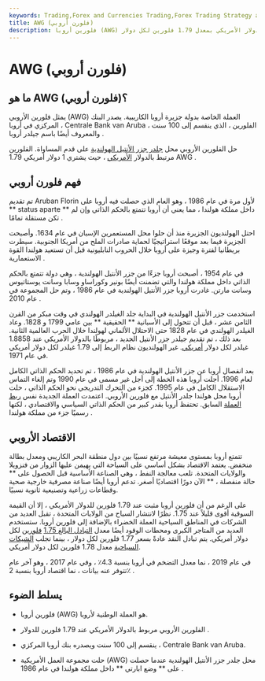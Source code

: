 ```yaml
---
keywords: Trading,Forex and Currencies Trading,Forex Trading Strategy and Education,Strategy and Education
title: AWG (فلورن أروبي)
description: فلورين أروبا (AWG) هو العملة الوطنية المستخدمة في أروبا والتي ترتبط بالدولار الأمريكي بمعدل 1.79 فلورين لكل دولار.
---
```


# AWG (فلورن أروبي)
## ما هو AWG (فلورن أروبي)؟

يمثل فلورين الأروبي (AWG) العملة الخاصة بدولة جزيرة أروبا الكاريبية. يصدر البنك المركزي في أروبا ، Centrale Bank van Aruba ، الفلورين ، الذي ينقسم إلى 100 سنت والمعروف أيضًا باسم جيلدر أروبا .

حل الفلورين الأروبي محل [جلدر جزر الأنتيل الهولندية](/ang-netherlands-antilles-guilder) على قدم المساواة. الفلورين مرتبط بالدولار [الأمريكي](/usd-united-states-dollar) ، حيث يشتري 1 دولار أمريكي 1.79 AWG .

## فهم فلورن أروبي

تم تقديم Aruban Florin لأول مرة في عام 1986 ، وهو العام الذي حصلت فيه أروبا على ** status aparte ** داخل مملكة هولندا ، مما يعني أن أروبا تتمتع بالحكم الذاتي وإن لم تكن مستقلة تمامًا .

احتل الهولنديون الجزيرة منذ أن حلوا محل المستعمرين الإسبان في عام 1634. وأصبحت الجزيرة فيما بعد موقعًا استراتيجيًا لحماية صادرات الملح من أمريكا الجنوبية. سيطرت بريطانيا لفترة وجيزة على أروبا خلال الحروب النابليونية قبل أن تستعيد هولندا القوة الاستعمارية .

في عام 1954 ، أصبحت أروبا جزءًا من جزر الأنتيل الهولندية ، وهي دولة تتمتع بالحكم الذاتي داخل مملكة هولندا والتي تضمنت أيضًا بونير وكوراساو وسابا وسانت يوستاتيوس وسانت مارتن. غادرت أروبا جزر الأنتيل الهولندية في عام 1986 ، وتم حل المجموعة في عام 2010 .

استخدمت جزر الأنتيل الهولندية في البداية جلد الغيلدر الهولندي في وقت مبكر من القرن الثامن عشر ، قبل أن تتحول إلى الأسبانية ** الحقيقية ** بين عامي 1799 و 1828. وعاد الغيلدر الهولندي في عام 1828 حتى الاحتلال الألماني لهولندا خلال الحرب العالمية الثانية. بعد ذلك ، تم تقديم جيلدر جزر الأنتيل الجديد ، مربوطًا بالدولار الأمريكي عند 1.8858 غيلدر لكل دولار [أمريكي](/greenback). غير الهولنديون نظام الربط إلى 1.79 غيلدر لكل دولار أمريكي في عام 1971.

بعد انفصال أروبا عن جزر الأنتيل الهولندية في عام 1986 ، تم تحديد الحكم الذاتي الكامل لعام 1996. أجلت أروبا هذه الخطة إلى أجل غير مسمى في عام 1990 وتم إلغاء التماس الاستقلال الكامل في عام 1995. كجزء من التحرك التدريجي نحو الحكم الذاتي ، حلت أروبا محل هولندا جلدر الأنتيل مع فلورين الأروبي. اعتمدت العملة الجديدة نفس [ربط العملة](/currency-peg) السابق. تحتفظ أروبا بقدر كبير من الحكم الذاتي السياسي والاقتصادي ، لكنها رسميًا جزء من مملكة هولندا .

## الاقتصاد الأروبي

تتمتع أروبا بمستوى معيشة مرتفع نسبيًا بين دول منطقة البحر الكاريبي ومعدل بطالة منخفض. يعتمد الاقتصاد بشكل أساسي على السياحة التي يهيمن عليها الزوار من فنزويلا والولايات المتحدة. تلعب معالجة النفط ، وهي الصناعة الأساسية قبل الحصول على ** حالة منفصلة ، ** الآن دورًا اقتصاديًا أصغر. تدعم أروبا أيضًا صناعة مصرفية خارجية صحية وقطاعات زراعية وتصنيعية ثانوية نسبيًا.

على الرغم من أن فلورين أروبا مثبت عند 1.79 فلورين للدولار الأمريكي ، إلا أن القيمة السوقية أقوى قليلاً عند 1.75. نظرًا لانتشار السياح من الولايات المتحدة ، تقبل العديد من الشركات في المناطق السياحية العملة الخضراء بالإضافة إلى فلورين أروبا. ستستخدم العديد من المتاجر الكبرى ومحطات الوقود أيضًا معدل [التبادل البالغ 1.75](/exchangerate) [فلورين](/exchangerate) لكل دولار أمريكي. يتم تبادل النقد عادةً بسعر 1.77 فلورين لكل دولار ، بينما تجلب [الشيكات السياحية](/travelerscheck) معدل 1.78 فلورين لكل دولار أمريكي.

في عام 2019 ، نما معدل التضخم في أروبا بنسبة 4.3٪ ، وفي عام 2017 ، وهو آخر عام تتوفر عنه بيانات ، نما اقتصاد أروبا بنسبة 2٪ .

## يسلط الضوء

- فلورين أروبا (AWG) هو العملة الوطنية لأروبا.

- الفلورين الأروبي مربوط بالدولار الأمريكي عند 1.79 فلورين للدولار .

- ينقسم إلى 100 سنت ويصدره بنك أروبا المركزي ، Centrale Bank van Aruba.

- حلت مجموعة العمل الأمريكية (AWG) محل جلدر جزر الأنتيل الهولندية عندما حصلت على ** وضع ابارتي ** داخل مملكة هولندا في عام 1986 .

